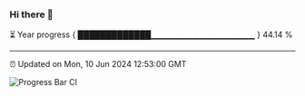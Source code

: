 ### Hi there 👋

⏳ Year progress { █████████████▁▁▁▁▁▁▁▁▁▁▁▁▁▁▁▁▁ } 44.14 %

---

⏰ Updated on Mon, 10 Jun 2024 12:53:00 GMT

![Progress Bar CI](https://github.com/IshwaranRudhara/GIT-ACTION/workflows/Progress%20Bar%20CI/badge.svg)
